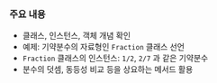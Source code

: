 ### 주요 내용
- 클래스, 인스턴스, 객체 개념 확인
- 예제: 기약분수의 자료형인 `Fraction` 클래스 선언
- `Fraction` 클래스의 인스턴스: `1/2`, `2/7` 과 같은 기약분수
- 분수의 덧셈, 동등성 비교 등을 상요하는 메서드 활용